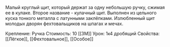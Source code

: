 Малый круглый щит, который держат за одну небольшую ручку, сжимая ее в кулаке. Второе название - кулачный щит. Выполнен из цельного куска тонкого металла с латунными заклёпками. Излюбленный щит молодых дворян фехтовальщиков на шпагах и мечах.


Крепление: Ручка
Стоимость: 10 [[ЗМ]]
Урон: 1к4 дробящий
Свойства: [[Лёгкое]], [[Фехтовальное]], [[Особое]]